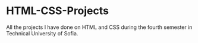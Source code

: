 # HTML-CSS-Projects
All the projects I have done on HTML and CSS during the fourth semester in Technical University of Sofia.
